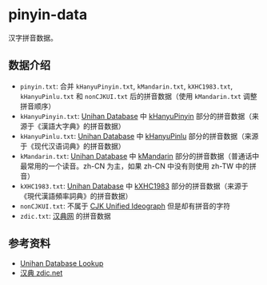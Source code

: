 # pinyin-data

汉字拼音数据。

## 数据介绍

* `pinyin.txt`: 合并 `kHanyuPinyin.txt`, `kMandarin.txt`, `kXHC1983.txt`, `kHanyuPinlu.txt` 和 `nonCJKUI.txt` 后的拼音数据（使用 `kMandarin.txt` 调整拼音顺序）
* `kHanyuPinyin.txt`: [Unihan Database](http://www.unicode.org/charts/unihan.html) 中 [kHanyuPinyin](http://www.unicode.org/reports/tr38/#kHanyuPinyin) 部分的拼音数据（来源于《漢語大字典》的拼音数据）
* `kHanyuPinlu.txt`: [Unihan Database](http://www.unicode.org/charts/unihan.html) 中 [kHanyuPinlu](http://www.unicode.org/reports/tr38/#kHanyuPinlu) 部分的拼音数据（来源于《现代汉语词典》的拼音数据）
* `kMandarin.txt`: [Unihan Database](http://www.unicode.org/charts/unihan.html) 中 [kMandarin](http://www.unicode.org/reports/tr38/#kMandarin) 部分的拼音数据（普通话中最常用的一个读音。zh-CN 为主，如果 zh-CN 中没有则使用 zh-TW 中的拼音）
* `kXHC1983.txt`: [Unihan Database](http://www.unicode.org/charts/unihan.html) 中 [kXHC1983](http://www.unicode.org/reports/tr38/#kXHC1983) 部分的拼音数据（来源于《現代漢語頻率詞典》的拼音数据）
* `nonCJKUI.txt`: 不属于 [CJK Unified Ideograph](https://en.wikipedia.org/wiki/CJK_Unified_Ideographs) 但是却有拼音的字符
* `zdic.txt`: [汉典网](http://zdic.net) 的拼音数据

## 参考资料

* [Unihan Database Lookup](http://www.unicode.org/charts/unihan.html)
* [汉典 zdic.net](http://www.zdic.net/)
